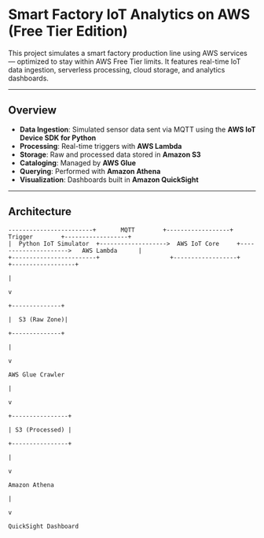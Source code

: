 # Smart Factory IoT Analytics on AWS (Free Tier Edition)

This project simulates a smart factory production line using AWS services — optimized to stay within AWS Free Tier limits. It features real-time IoT data ingestion, serverless processing, cloud storage, and analytics dashboards.

---

## Overview

- **Data Ingestion**: Simulated sensor data sent via MQTT using the **AWS IoT Device SDK for Python**
- **Processing**: Real-time triggers with **AWS Lambda**
- **Storage**: Raw and processed data stored in **Amazon S3**
- **Cataloging**: Managed by **AWS Glue**
- **Querying**: Performed with **Amazon Athena**
- **Visualization**: Dashboards built in **Amazon QuickSight**
---

## Architecture

```plaintext
------------------------+       MQTT        +------------------+       Trigger        +------------------+
|  Python IoT Simulator  +------------------->  AWS IoT Core     +--------------------->   AWS Lambda      |
+------------------------+                    +------------------+                      +------------------+
                                                                                                 |
                                                                                                 v
                                                                                          +--------------+
                                                                                          |  S3 (Raw Zone)|
                                                                                          +--------------+
                                                                                                 |
                                                                                                 v
                                                                                           AWS Glue Crawler
                                                                                                 |
                                                                                                 v
                                                                                         +----------------+
                                                                                         | S3 (Processed) |
                                                                                         +----------------+
                                                                                                 |
                                                                                                 v
                                                                                          Amazon Athena
                                                                                                 |
                                                                                                 v
                                                                                          QuickSight Dashboard

